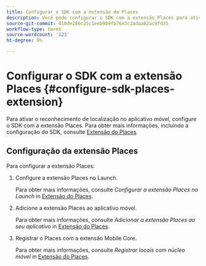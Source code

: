 ```yaml
---
title: Configurar o SDK com a extensão do Places
description: Você pode configurar o SDK com a extensão Places para ativar o reconhecimento de localização no aplicativo móvel.
source-git-commit: 010de286c25c1eeb989fb76e3c2adaa82ac9fd35
workflow-type: tm+mt
source-wordcount: '123'
ht-degree: 0%

---
```



# Configurar o SDK com a extensão Places {#configure-sdk-places-extension}

Para ativar o reconhecimento de localização no aplicativo móvel, configure o SDK com a extensão Places. Para obter mais informações, incluindo a configuração do SDK, consulte [Extensão do Places](/help/places-ext-aep-sdks/places-extension/places-extension.md).

## Configuração da extensão Places

Para configurar a extensão Places:

1. Configure a extensão Places no Launch.

   Para obter mais informações, consulte *Configurar a extensão Places no Launch* in [Extensão do Places](/help/places-ext-aep-sdks/places-extension/places-extension.md).

1. Adicione a extensão Places ao aplicativo móvel.

   Para obter mais informações, consulte *Adicionar a extensão Places ao seu aplicativo* in [Extensão do Places](/help/places-ext-aep-sdks/places-extension/places-extension.md).

1. Registrar o Places com a extensão Mobile Core.

   Para obter mais informações, consulte *Registrar locais com núcleo móvel* in [Extensão do Places](/help/places-ext-aep-sdks/places-extension/places-extension.md).
